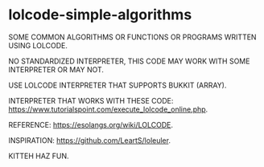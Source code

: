 # lolcode-simple-algorithms
SOME COMMON ALGORITHMS OR FUNCTIONS OR PROGRAMS WRITTEN USING LOLCODE.

NO STANDARDIZED INTERPRETER, THIS CODE MAY WORK WITH SOME INTERPRETER OR MAY NOT.

USE LOLCODE INTERPRETER THAT SUPPORTS BUKKIT (ARRAY). 

INTERPRETER THAT WORKS WITH THESE CODE: https://www.tutorialspoint.com/execute_lolcode_online.php.

REFERENCE: https://esolangs.org/wiki/LOLCODE.

INSPIRATION: https://github.com/LeartS/loleuler.

KITTEH HAZ FUN.